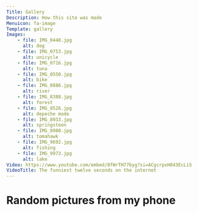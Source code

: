 ```yaml
---
Title: Gallery
Description: How this site was made
Menuicon: fa-image
Template: gallery
Images:
    - file: IMG_0448.jpg
      alt: dog
    - file: IMG_0753.jpg
      alt: unicycle
    - file: IMG_0716.jpg
      alt: tuna
    - file: IMG_0550.jpg
      alt: bike
    - file: IMG_0886.jpg
      alt: river
    - file: IMG_8388.jpg
      alt: forest
    - file: IMG_8526.jpg
      alt: depeche mode
    - file: IMG_8933.jpg
      alt: springsteen
    - file: IMG_8980.jpg
      alt: tomahawk
    - file: IMG_9692.jpg
      alt: fishing
    - file: IMG_9973.jpg
      alt: lake
Video: https://www.youtube.com/embed/8fWrTH77byg?si=ACgcrpxH843EcLi5
VideoTitle: The funniest twelve seconds on the internet
---
```


# Random pictures from my phone
